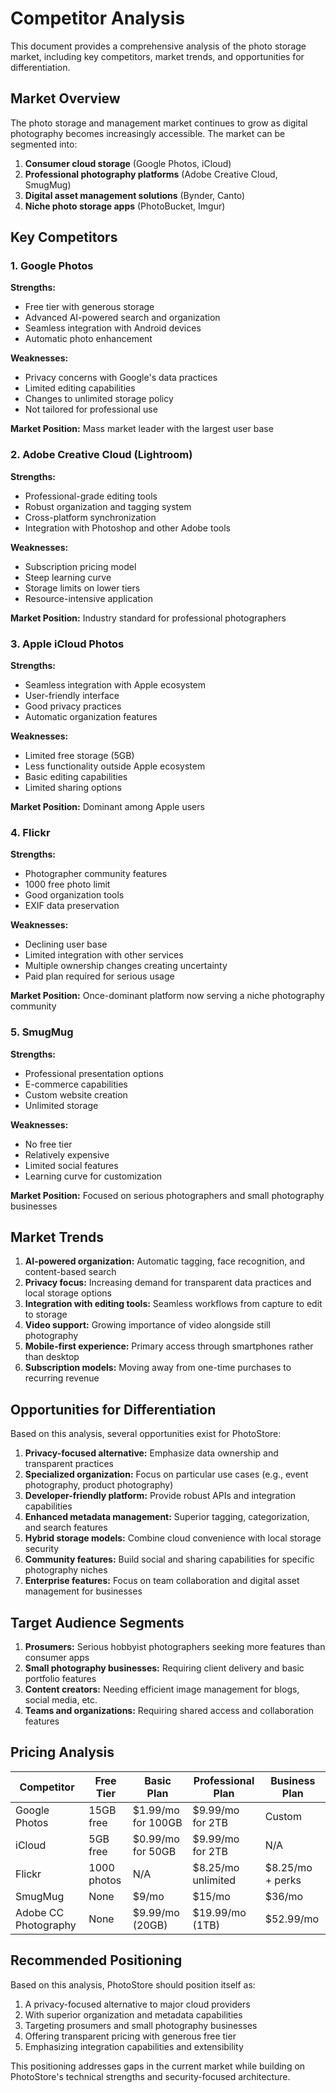 # Competitor Analysis

This document provides a comprehensive analysis of the photo storage market, including key competitors, market trends, and opportunities for differentiation.

## Market Overview

The photo storage and management market continues to grow as digital photography becomes increasingly accessible. The market can be segmented into:

1. **Consumer cloud storage** (Google Photos, iCloud)
2. **Professional photography platforms** (Adobe Creative Cloud, SmugMug)
3. **Digital asset management solutions** (Bynder, Canto)
4. **Niche photo storage apps** (PhotoBucket, Imgur)

## Key Competitors

### 1. Google Photos

**Strengths:**
- Free tier with generous storage
- Advanced AI-powered search and organization
- Seamless integration with Android devices
- Automatic photo enhancement

**Weaknesses:**
- Privacy concerns with Google's data practices
- Limited editing capabilities
- Changes to unlimited storage policy
- Not tailored for professional use

**Market Position:** Mass market leader with the largest user base

### 2. Adobe Creative Cloud (Lightroom)

**Strengths:**
- Professional-grade editing tools
- Robust organization and tagging system
- Cross-platform synchronization
- Integration with Photoshop and other Adobe tools

**Weaknesses:**
- Subscription pricing model
- Steep learning curve
- Storage limits on lower tiers
- Resource-intensive application

**Market Position:** Industry standard for professional photographers

### 3. Apple iCloud Photos

**Strengths:**
- Seamless integration with Apple ecosystem
- User-friendly interface
- Good privacy practices
- Automatic organization features

**Weaknesses:**
- Limited free storage (5GB)
- Less functionality outside Apple ecosystem
- Basic editing capabilities
- Limited sharing options

**Market Position:** Dominant among Apple users

### 4. Flickr

**Strengths:**
- Photographer community features
- 1000 free photo limit
- Good organization tools
- EXIF data preservation

**Weaknesses:**
- Declining user base
- Limited integration with other services
- Multiple ownership changes creating uncertainty
- Paid plan required for serious usage

**Market Position:** Once-dominant platform now serving a niche photography community

### 5. SmugMug

**Strengths:**
- Professional presentation options
- E-commerce capabilities
- Custom website creation
- Unlimited storage

**Weaknesses:**
- No free tier
- Relatively expensive
- Limited social features
- Learning curve for customization

**Market Position:** Focused on serious photographers and small photography businesses

## Market Trends

1. **AI-powered organization:** Automatic tagging, face recognition, and content-based search
2. **Privacy focus:** Increasing demand for transparent data practices and local storage options
3. **Integration with editing tools:** Seamless workflows from capture to edit to storage
4. **Video support:** Growing importance of video alongside still photography
5. **Mobile-first experience:** Primary access through smartphones rather than desktop
6. **Subscription models:** Moving away from one-time purchases to recurring revenue

## Opportunities for Differentiation

Based on this analysis, several opportunities exist for PhotoStore:

1. **Privacy-focused alternative:** Emphasize data ownership and transparent practices
2. **Specialized organization:** Focus on particular use cases (e.g., event photography, product photography)
3. **Developer-friendly platform:** Provide robust APIs and integration capabilities
4. **Enhanced metadata management:** Superior tagging, categorization, and search features
5. **Hybrid storage models:** Combine cloud convenience with local storage security
6. **Community features:** Build social and sharing capabilities for specific photography niches
7. **Enterprise features:** Focus on team collaboration and digital asset management for businesses

## Target Audience Segments

1. **Prosumers:** Serious hobbyist photographers seeking more features than consumer apps
2. **Small photography businesses:** Requiring client delivery and basic portfolio features
3. **Content creators:** Needing efficient image management for blogs, social media, etc.
4. **Teams and organizations:** Requiring shared access and collaboration features

## Pricing Analysis

| Competitor | Free Tier | Basic Plan | Professional Plan | Business Plan |
|------------|-----------|------------|-------------------|---------------|
| Google Photos | 15GB free | $1.99/mo for 100GB | $9.99/mo for 2TB | Custom |
| iCloud | 5GB free | $0.99/mo for 50GB | $9.99/mo for 2TB | N/A |
| Flickr | 1000 photos | N/A | $8.25/mo unlimited | $8.25/mo + perks |
| SmugMug | None | $9/mo | $15/mo | $36/mo |
| Adobe CC Photography | None | $9.99/mo (20GB) | $19.99/mo (1TB) | $52.99/mo |

## Recommended Positioning

Based on this analysis, PhotoStore should position itself as:

1. A privacy-focused alternative to major cloud providers
2. With superior organization and metadata capabilities
3. Targeting prosumers and small photography businesses
4. Offering transparent pricing with generous free tier
5. Emphasizing integration capabilities and extensibility

This positioning addresses gaps in the current market while building on PhotoStore's technical strengths and security-focused architecture.